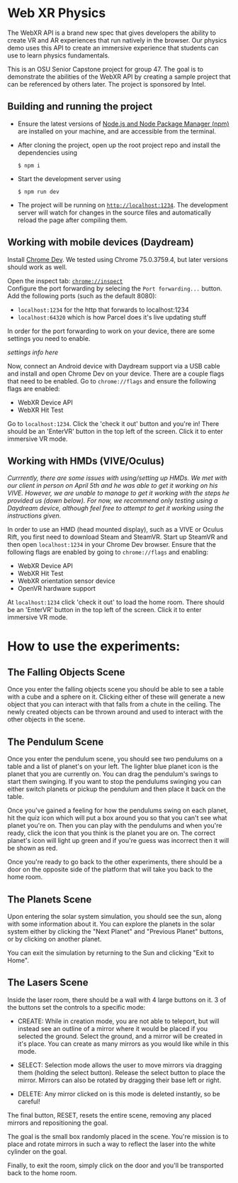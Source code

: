 # Web XR Physics
The WebXR API is a brand new spec that gives developers the ability to create VR and AR experiences that run natively in the browser. Our physics demo uses this API to create an immersive experience that students can use to learn physics fundamentals.

This is an OSU Senior Capstone project for group 47. The goal is to demonstrate the abilities of the WebXR API by creating a sample project that can be referenced by others later. The project is sponsored by Intel. 

## Building and running the project
- Ensure the latest versions of [Node.js and Node Package Manager (npm)](https://nodejs.org/en/download/) are installed on your machine, and are accessible from the terminal. 

- After cloning the project, open up the root project repo and install the dependencies using
  ```
  $ npm i
  ```
- Start the development server using 
  ```
  $ npm run dev
  ```
- The project will be running on [`http://localhost:1234`](http://localhost:1234). The development server will watch for changes in the source files and automatically reload the page after compiling them.

## Working with mobile devices (Daydream)
Install [Chrome Dev](https://www.google.com/chrome/dev/). We tested using Chrome 75.0.3759.4, but later versions should work as well. 

Open the inspect tab: [`chrome://inspect`](chrome://inspect)  
Configure the port forwarding by selecing the `Port forwarding...` button. Add the following ports (such as the default 8080):
 - `localhost:1234` for the http that forwards to localhost:1234 
 - `localhost:64320` which is how Parcel does it's live updating stuff
 
 In order for the port forwarding to work on your device, there are some settings you need to enable.
 
 *settings info here*
 
 Now, connect an Android device with Daydream support via a USB cable and install and open Chrome Dev on your device. There are a couple flags that need to be enabled. Go to `chrome://flags` and ensure the following flags are enabled:
 - WebXR Device API
 - WebXR Hit Test
 
Go to `localhost:1234`. Click the 'check it out' button and you're in! There should be an 'EnterVR' button in the top left of the screen. Click it to enter immersive VR mode.
 
## Working with HMDs (VIVE/Oculus)
*Currrently, there are some issues with using/setting up HMDs. We met with our client in person on April 5th and he was able to get it working on his VIVE. However, we are unable to manage to get it working with the steps he provided us (down below). For now, we recommend only testing using a Daydream device, although feel free to attempt to get it working using the instructions given.*

In order to use an HMD (head mounted display), such as a VIVE or Oculus Rift, you first need to download Steam and SteamVR. Start up SteamVR and then open `localhost:1234` in your Chrome Dev browser. Ensure that the following flags are enabled by going to `chrome://flags` and enabling:
- WebXR Device API
- WebXR Hit Test
- WebXR orientation sensor device
- OpenVR hardware support

At `localhost:1234` click 'check it out' to load the home room. There should be an 'EnterVR' button in the top left of the screen. Click it to enter immersive VR mode.

# How to use the experiments:
## The Falling Objects Scene
Once you enter the falling objects scene you should be able to see a table with a cube and a sphere on it.  Clicking either of these will generate a new object that you can interact with that falls from a chute in the ceiling.  The newly created objects can be thrown around and used to interact with the other objects in the scene.

## The Pendulum Scene
Once you enter the pendulum scene, you should see two pendulums on a table and a list of planet's on your left.  The lighter blue planet icon is the planet that you are currently on.  You can drag the pendulum's swings to start them swinging.  If you want to stop the pendulums swinging you can either switch planets or pickup the pendulum and then place it back on the table.

Once you've gained a feeling for how the pendulums swing on each planet, hit the quiz icon which will put a box around you so that you can't see what planet you're on.  Then you can play with the pendulums and when you're ready, click the icon that you think is the planet you are on.  The correct planet's icon will light up green and if you're guess was incorrect then it will be shown as red.

Once you're ready to go back to the other experiments, there should be a door on the opposite side of the platform that will take you back to the home room.

## The Planets Scene
Upon entering the solar system simulation, you should see the sun, along with some information about it. You can explore the planets in the solar system either by clicking the "Next Planet" and "Previous Planet" buttons, or by clicking on another planet.

You can exit the simulation by returning to the Sun and clicking "Exit to Home".

## The Lasers Scene
Inside the laser room, there should be a wall with 4 large buttons on it. 3 of the buttons set the controls to a specific mode:
- CREATE: While in creation mode, you are not able to teleport, but will instead see an outline of a mirror where it would be placed if you selected the ground. Select the ground, and a mirror will be created in it's place. You can create as many mirrors as you would like while in this mode.

- SELECT: Selection mode allows the user to move mirrors via dragging them (holding the select button). Release the select button to place the mirror. Mirrors can also be rotated by dragging their base left or right.

- DELETE: Any mirror clicked on is this mode is deleted instantly, so be careful!

The final button, RESET, resets the entire scene, removing any placed mirrors and repositioning the goal.

The goal is the small box randomly placed in the scene. You're mission is to place and rotate mirrors in such a way to reflect the laser into the white cylinder on the goal. 

Finally, to exit the room, simply click on the door and you'll be transported back to the home room.
